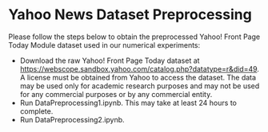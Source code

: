 # Yahoo News Dataset Preprocessing

Please follow the steps below to obtain the preprocessed Yahoo! Front Page Today Module dataset used in our numerical experiments:
* Download the raw Yahoo! Front Page Today dataset at https://webscope.sandbox.yahoo.com/catalog.php?datatype=r&did=49. A license must be obtained from Yahoo to access the dataset. The data may be used only for academic research purposes and may not be used for any commercial purposes or by any commercial entity. 
* Run DataPreprocessing1.ipynb. This may take at least 24 hours to complete.
* Run DataPreprocessing2.ipynb.